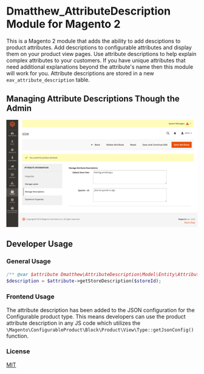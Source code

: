# Dmatthew_AttributeDescription Module for Magento 2

This is a Magento 2 module that adds the ability to add desciptions to product attributes. Add descriptions to configurable attributes and display them on your product view pages. Use attribute descriptions to help explain complex attributes to your customers. If you have unique attributes that need additional explanations beyond the attribute's name then this module will work for you. Attribute descriptions are stored in a new `eav_attribute_description` table.

## Managing Attribute Descriptions Though the Admin
![Screenshot](./docs/screenshots/admin_attribute_edit_descriptions.png)

## Developer Usage
### General Usage
```php
/** @var $attribute Dmatthew\AttributeDescription\Model\Entity\Attribute **/
$description = $attribute->getStoreDescription($storeId);
```

### Frontend Usage
The attribute description has been added to the JSON configuration for the Configurable product type. This means developers can use the product attribute description in any JS code which utilizes the `\Magento\ConfigurableProduct\Block\Product\View\Type::getJsonConfig()` function.

### License
[MIT](/LICENSE.txt)
